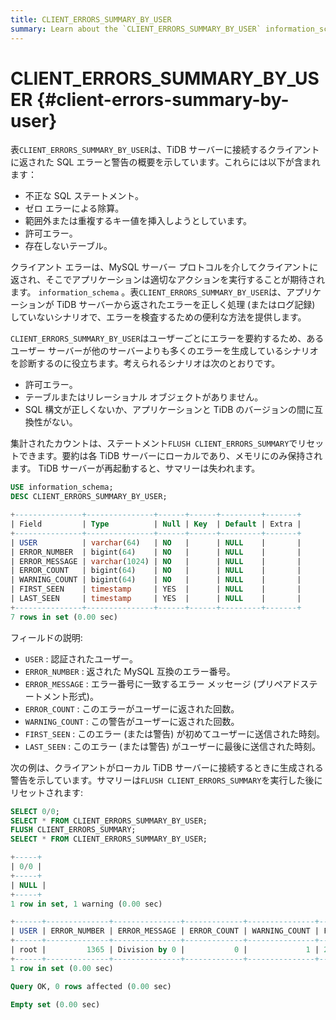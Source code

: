 ```yaml
---
title: CLIENT_ERRORS_SUMMARY_BY_USER
summary: Learn about the `CLIENT_ERRORS_SUMMARY_BY_USER` information_schema table.
---
```


# CLIENT_ERRORS_SUMMARY_BY_USER {#client-errors-summary-by-user}

表`CLIENT_ERRORS_SUMMARY_BY_USER`は、TiDB サーバーに接続するクライアントに返された SQL エラーと警告の概要を示しています。これらには以下が含まれます：

-   不正な SQL ステートメント。
-   ゼロ エラーによる除算。
-   範囲外または重複するキー値を挿入しようとしています。
-   許可エラー。
-   存在しないテーブル。

クライアント エラーは、MySQL サーバー プロトコルを介してクライアントに返され、そこでアプリケーションは適切なアクションを実行することが期待されます。 `information_schema` 。表`CLIENT_ERRORS_SUMMARY_BY_USER`は、アプリケーションが TiDB サーバーから返されたエラーを正しく処理 (またはログ記録) していないシナリオで、エラーを検査するための便利な方法を提供します。

`CLIENT_ERRORS_SUMMARY_BY_USER`はユーザーごとにエラーを要約するため、あるユーザー サーバーが他のサーバーよりも多くのエラーを生成しているシナリオを診断するのに役立ちます。考えられるシナリオは次のとおりです。

-   許可エラー。
-   テーブルまたはリレーショナル オブジェクトがありません。
-   SQL 構文が正しくないか、アプリケーションと TiDB のバージョンの間に互換性がない。

集計されたカウントは、ステートメント`FLUSH CLIENT_ERRORS_SUMMARY`でリセットできます。要約は各 TiDB サーバーにローカルであり、メモリにのみ保持されます。 TiDB サーバーが再起動すると、サマリーは失われます。


```sql
USE information_schema;
DESC CLIENT_ERRORS_SUMMARY_BY_USER;
```

```sql
+---------------+---------------+------+------+---------+-------+
| Field         | Type          | Null | Key  | Default | Extra |
+---------------+---------------+------+------+---------+-------+
| USER          | varchar(64)   | NO   |      | NULL    |       |
| ERROR_NUMBER  | bigint(64)    | NO   |      | NULL    |       |
| ERROR_MESSAGE | varchar(1024) | NO   |      | NULL    |       |
| ERROR_COUNT   | bigint(64)    | NO   |      | NULL    |       |
| WARNING_COUNT | bigint(64)    | NO   |      | NULL    |       |
| FIRST_SEEN    | timestamp     | YES  |      | NULL    |       |
| LAST_SEEN     | timestamp     | YES  |      | NULL    |       |
+---------------+---------------+------+------+---------+-------+
7 rows in set (0.00 sec)
```

フィールドの説明:

-   `USER` : 認証されたユーザー。
-   `ERROR_NUMBER` : 返された MySQL 互換のエラー番号。
-   `ERROR_MESSAGE` : エラー番号に一致するエラー メッセージ (プリペアドステートメント形式)。
-   `ERROR_COUNT` : このエラーがユーザーに返された回数。
-   `WARNING_COUNT` : この警告がユーザーに返された回数。
-   `FIRST_SEEN` : このエラー (または警告) が初めてユーザーに送信された時刻。
-   `LAST_SEEN` : このエラー (または警告) がユーザーに最後に送信された時刻。

次の例は、クライアントがローカル TiDB サーバーに接続するときに生成される警告を示しています。サマリーは`FLUSH CLIENT_ERRORS_SUMMARY`を実行した後にリセットされます:


```sql
SELECT 0/0;
SELECT * FROM CLIENT_ERRORS_SUMMARY_BY_USER;
FLUSH CLIENT_ERRORS_SUMMARY;
SELECT * FROM CLIENT_ERRORS_SUMMARY_BY_USER;
```

```sql
+-----+
| 0/0 |
+-----+
| NULL |
+-----+
1 row in set, 1 warning (0.00 sec)

+------+--------------+---------------+-------------+---------------+---------------------+---------------------+
| USER | ERROR_NUMBER | ERROR_MESSAGE | ERROR_COUNT | WARNING_COUNT | FIRST_SEEN          | LAST_SEEN           |
+------+--------------+---------------+-------------+---------------+---------------------+---------------------+
| root |         1365 | Division by 0 |           0 |             1 | 2021-03-18 13:05:36 | 2021-03-18 13:05:36 |
+------+--------------+---------------+-------------+---------------+---------------------+---------------------+
1 row in set (0.00 sec)

Query OK, 0 rows affected (0.00 sec)

Empty set (0.00 sec)
```

